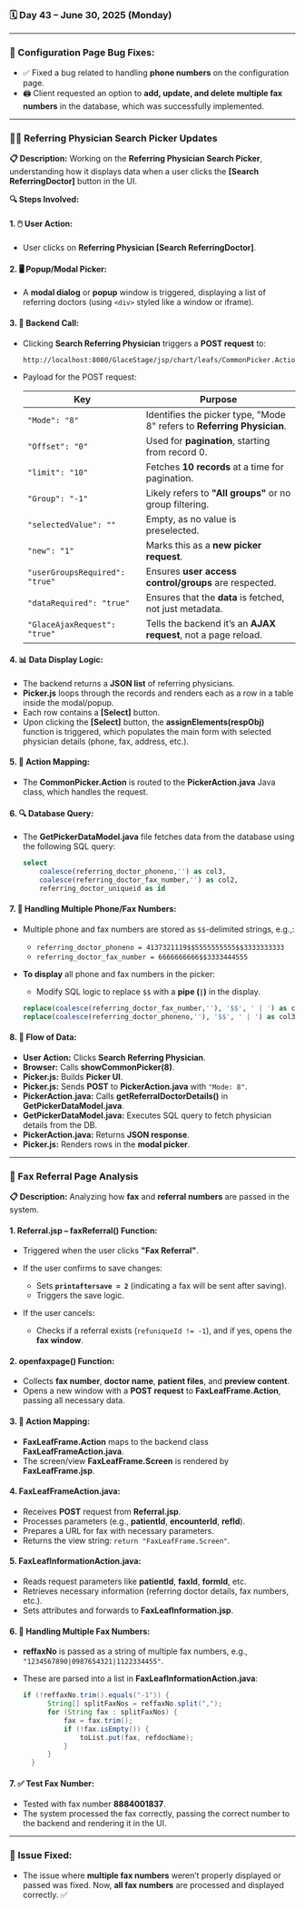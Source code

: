 ### **🗓️ Day 43 – June 30, 2025 (Monday)**

---

### **🔧 Configuration Page Bug Fixes:**

* ✅ Fixed a bug related to handling **phone numbers** on the configuration page.
* 🖨️ Client requested an option to **add, update, and delete multiple fax numbers** in the database, which was successfully implemented.

---

### **👨‍⚕️ Referring Physician Search Picker Updates**

**📋 Description:**
Working on the **Referring Physician Search Picker**, understanding how it displays data when a user clicks the **\[Search ReferringDoctor]** button in the UI.

**🔍 Steps Involved:**

#### 1. **🖱️ User Action:**

* User clicks on **Referring Physician \[Search ReferringDoctor]**.

#### 2. **🖥️ Popup/Modal Picker:**

* A **modal dialog** or **popup** window is triggered, displaying a list of referring doctors (using `<div>` styled like a window or iframe).

#### 3. **🔄 Backend Call:**

* Clicking **Search Referring Physician** triggers a **POST request** to:

  ```
  http://localhost:8080/GlaceStage/jsp/chart/leafs/CommonPicker.Action
  ```

* Payload for the POST request:

  | **Key**                        | **Purpose**                                                             |
  | ------------------------------ | ----------------------------------------------------------------------- |
  | `"Mode": "8"`                  | Identifies the picker type, "Mode 8" refers to **Referring Physician**. |
  | `"Offset": "0"`                | Used for **pagination**, starting from record 0.                        |
  | `"limit": "10"`                | Fetches **10 records** at a time for pagination.                        |
  | `"Group": "-1"`                | Likely refers to **"All groups"** or no group filtering.                |
  | `"selectedValue": ""`          | Empty, as no value is preselected.                                      |
  | `"new": "1"`                   | Marks this as a **new picker request**.                                 |
  | `"userGroupsRequired": "true"` | Ensures **user access control/groups** are respected.                   |
  | `"dataRequired": "true"`       | Ensures that the **data** is fetched, not just metadata.                |
  | `"GlaceAjaxRequest": "true"`   | Tells the backend it’s an **AJAX request**, not a page reload.          |

#### 4. **📊 Data Display Logic:**

* The backend returns a **JSON list** of referring physicians.
* **Picker.js** loops through the records and renders each as a row in a table inside the modal/popup.
* Each row contains a **\[Select]** button.
* Upon clicking the **\[Select]** button, the **assignElements(respObj)** function is triggered, which populates the main form with selected physician details (phone, fax, address, etc.).

#### 5. **🔄 Action Mapping:**

* The **CommonPicker.Action** is routed to the **PickerAction.java** Java class, which handles the request.

#### 6. **🔍 Database Query:**

* The **GetPickerDataModel.java** file fetches data from the database using the following SQL query:

  ```sql
  select 
      coalesce(referring_doctor_phoneno,'') as col3,
      coalesce(referring_doctor_fax_number,'') as col2,
      referring_doctor_uniqueid as id
  ```

#### 7. **💬 Handling Multiple Phone/Fax Numbers:**

* Multiple phone and fax numbers are stored as `$$`-delimited strings, e.g.,:

  * `referring_doctor_phoneno = 4137321119$$5555555555$$3333333333`
  * `referring_doctor_fax_number = 6666666666$$3333444555`

* **To display** all phone and fax numbers in the picker:

  * Modify SQL logic to replace `$$` with a **pipe (`|`)** in the display.

  ```sql
  replace(coalesce(referring_doctor_fax_number,''), '$$', ' | ') as col2,
  replace(coalesce(referring_doctor_phoneno,''), '$$', ' | ') as col3
  ```

#### 8. **🔁 Flow of Data:**

* **User Action:** Clicks **Search Referring Physician**.
* **Browser:** Calls **showCommonPicker(8)**.
* **Picker.js:** Builds **Picker UI**.
* **Picker.js:** Sends **POST** to **PickerAction.java** with `"Mode: 8"`.
* **PickerAction.java:** Calls **getReferralDoctorDetails()** in **GetPickerDataModel.java**.
* **GetPickerDataModel.java:** Executes SQL query to fetch physician details from the DB.
* **PickerAction.java:** Returns **JSON response**.
* **Picker.js:** Renders rows in the **modal picker**.

---

### **📠 Fax Referral Page Analysis**

**📋 Description:**
Analyzing how **fax** and **referral numbers** are passed in the system.

#### 1. **Referral.jsp – faxReferral() Function:**

* Triggered when the user clicks **"Fax Referral"**.
* If the user confirms to save changes:

  * Sets **`printaftersave = 2`** (indicating a fax will be sent after saving).
  * Triggers the save logic.
* If the user cancels:

  * Checks if a referral exists (`refuniqueId != -1`), and if yes, opens the **fax window**.

#### 2. **openfaxpage() Function:**

* Collects **fax number**, **doctor name**, **patient files**, and **preview content**.
* Opens a new window with a **POST request** to **FaxLeafFrame.Action**, passing all necessary data.

#### 3. **🔄 Action Mapping:**

* **FaxLeafFrame.Action** maps to the backend class **FaxLeafFrameAction.java**.
* The screen/view **FaxLeafFrame.Screen** is rendered by **FaxLeafFrame.jsp**.

#### 4. **FaxLeafFrameAction.java:**

* Receives **POST** request from **Referral.jsp**.
* Processes parameters (e.g., **patientId**, **encounterId**, **refId**).
* Prepares a URL for fax with necessary parameters.
* Returns the view string: `return "FaxLeafFrame.Screen"`.

#### 5. **FaxLeafInformationAction.java:**

* Reads request parameters like **patientId**, **faxId**, **formId**, etc.
* Retrieves necessary information (referring doctor details, fax numbers, etc.).
* Sets attributes and forwards to **FaxLeafInformation.jsp**.

#### 6. **💬 Handling Multiple Fax Numbers:**

* **reffaxNo** is passed as a string of multiple fax numbers, e.g., `"1234567890|0987654321|1122334455"`.
* These are parsed into a list in **FaxLeafInformationAction.java**:

  ```java
  if (!reffaxNo.trim().equals("-1")) {
	    String[] splitFaxNos = reffaxNo.split(",");
	    for (String fax : splitFaxNos) {
	        fax = fax.trim();
	        if (!fax.isEmpty()) {
	            toList.put(fax, refdocName);
	        }
	    }
	}	
  ```

#### 7. **✅ Test Fax Number:**

* Tested with fax number **8884001837**.
* The system processed the fax correctly, passing the correct number to the backend and rendering it in the UI.

---

### **🔧 Issue Fixed:**

* The issue where **multiple fax numbers** weren’t properly displayed or passed was fixed. Now, **all fax numbers** are processed and displayed correctly. ✅


